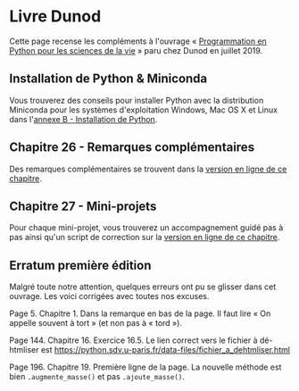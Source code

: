 # Livre Dunod

Cette page recense les compléments à l'ouvrage « [Programmation en Python pour les sciences de la vie](https://www.dunod.com/sciences-techniques/programmation-en-python-pour-sciences-vie) » paru chez Dunod en juillet 2019.


## Installation de Python & Miniconda

Vous trouverez des conseils pour installer Python avec la distribution Miniconda pour les systèmes d'exploitation Windows, Mac OS X et Linux dans l'[annexe B - Installation de Python](https://python.sdv.u-paris.fr/annexe_install_python/).


## Chapitre 26 - Remarques complémentaires 

Des remarques complémentaires se trouvent dans la [version en ligne de ce chapitre](https://python.sdv.u-paris.fr/26_remarques_complementaires/).


## Chapitre 27 - Mini-projets

Pour chaque mini-projet, vous trouverez un accompagnement guidé pas à pas ainsi qu'un script de correction sur la [version en ligne de ce chapitre](https://python.sdv.u-paris.fr/27_mini_projets/).


## Erratum première édition

Malgré toute notre attention, quelques erreurs ont pu se glisser dans cet ouvrage. Les voici corrigées avec toutes nos excuses.

Page 5. Chapitre 1. Dans la remarque en bas de la page. Il faut lire « On appelle souvent à tort » (et non pas à « tord »).

Page 144. Chapitre 16. Exercice 16.5. Le lien correct vers le fichier à dé-htmliser est 
<https://python.sdv.u-paris.fr/data-files/fichier_a_dehtmliser.html>

Page 196. Chapitre 19. Première ligne de la page. La nouvelle méthode est bien `.augmente_masse()` et pas `.ajoute_masse()`.